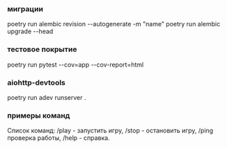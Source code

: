 
### миграции

poetry run alembic revision --autogenerate -m "name"
poetry run alembic upgrade --head

### тестовое покрытие

poetry run pytest --cov=app --cov-report=html

### aiohttp-devtools

poetry run adev runserver .

### примеры команд
Список команд:
/play - запустить игру,
/stop - остановить игру,
/ping проверка работы,
/help - справка.